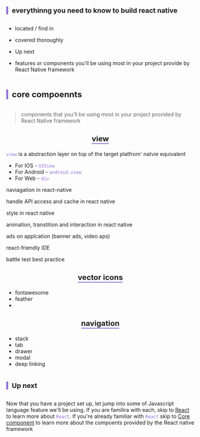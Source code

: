 <head>
  <style>
    :root {
      --color-primary: rgb(145,109,213)
    }
    code {
      color: var(--color-primary) !important;
    }
  </style>
</head>
<h2  style="font-size: 18px; display: inline-block; padding-left: 10px; border-left: 5px solid rgb(145, 109, 213); font-weight:bold;">everythinng you need to know to build react native</h2>

- located / find in

- covered thoroughly 

- Up next 

- features or components you'll be using most in your project provide by React Native framework

  





<h2  style="font-size: 22px; display: inline-block; padding-left: 10px; border-left: 5px solid rgb(145, 109, 213); font-weight:bold;">core compoennts</h2>

> components that you'll be using most in your project provided by React Native framework

<h3 style="text-align:center;  font-size: 20px;font-weight: bold;"><span style="border-bottom: 2px solid rgb(145, 109,213);">view</span></h3>

`view`  is a abstraction layer on top of the target platfrom' natvie equivalent

-  For IOS - `UIView`
- For Android - `android.view`
- For Web - `div`







naviagation in react-native

handle API access and cache in react native

style in react native

animation, transtition and interaction in react native

ads on applcation (banner ads, video aps)



react-friendly IDE



battle test best practice







<h3 style="text-align:center;  font-size: 20px;font-weight: bold;"><span style="border-bottom: 2px solid rgb(145, 109,213);">vector  icons</span></h3>



- fontawesome
- feather
- 





<h3 style="text-align:center;  font-size: 20px;font-weight: bold;"><span style="border-bottom: 2px solid rgb(145, 109,213);">navigation</span></h3>

- stack
- tab
- drawer
- modal
- deep linking



<head>
  <style>
    :root {
      --color-primary: rgb(145,109,213)
    }
    code {
      color: var(--color-primary) !important;
    }
  </style>
</head>
<h2  style="font-size: 18px; display: inline-block; padding-left: 10px; border-left: 5px solid rgb(145, 109, 213); font-weight:bold;">Up next</h2>

Now that you have a project set up, let jump into some of Javascript language feature  we'll be using. If you are familira with each, skip to [React]() to learn more about `React`. If you're already familiar with `React` skip to [Core component]() to learn more about the compoents provided by the React native framework



